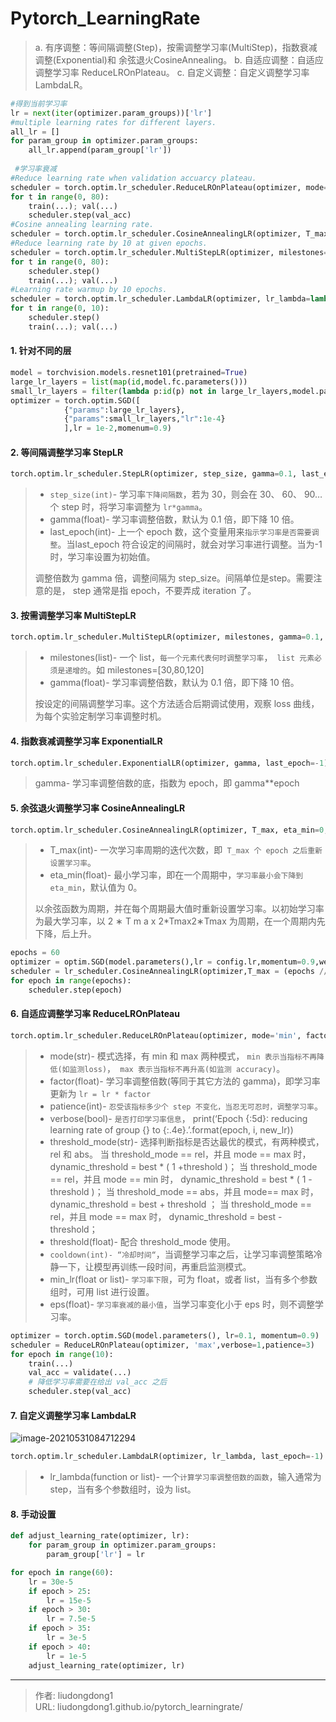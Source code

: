 # Pytorch_LearningRate


> a. 有序调整：等间隔调整(Step)，按需调整学习率(MultiStep)，指数衰减调整(Exponential)和 余弦退火CosineAnnealing。
> b. 自适应调整：自适应调整学习率 ReduceLROnPlateau。
> c. 自定义调整：自定义调整学习率 LambdaLR。

```python
#得到当前学习率
lr = next(iter(optimizer.param_groups))['lr'] 
#multiple learning rates for different layers.
all_lr = []
for param_group in optimizer.param_groups:
    all_lr.append(param_group['lr'])
    
 #学习率衰减
#Reduce learning rate when validation accuarcy plateau.
scheduler = torch.optim.lr_scheduler.ReduceLROnPlateau(optimizer, mode='max', patience=5, verbose=True)
for t in range(0, 80):
    train(...); val(...)
    scheduler.step(val_acc)
#Cosine annealing learning rate.    
scheduler = torch.optim.lr_scheduler.CosineAnnealingLR(optimizer, T_max=80)
#Reduce learning rate by 10 at given epochs.
scheduler = torch.optim.lr_scheduler.MultiStepLR(optimizer, milestones=[50, 70], gamma=0.1)
for t in range(0, 80):
    scheduler.step()    
    train(...); val(...)
#Learning rate warmup by 10 epochs.
scheduler = torch.optim.lr_scheduler.LambdaLR(optimizer, lr_lambda=lambda t: t / 10)
for t in range(0, 10):
    scheduler.step()
    train(...); val(...)
```

#### 1. 针对不同的层

```python
model = torchvision.models.resnet101(pretrained=True)
large_lr_layers = list(map(id,model.fc.parameters()))
small_lr_layers = filter(lambda p:id(p) not in large_lr_layers,model.parameters())
optimizer = torch.optim.SGD([
            {"params":large_lr_layers},
            {"params":small_lr_layers,"lr":1e-4}
            ],lr = 1e-2,momenum=0.9)
```

#### 2. 等间隔调整学习率 StepLR

```python
torch.optim.lr_scheduler.StepLR(optimizer, step_size, gamma=0.1, last_epoch=-1)
```

> - `step_size(int)`- 学习率`下降间隔数`，若为 30，则会在 30、 60、 90…个 step 时，将学习率调整为 `lr*gamma`。
> - gamma(float)- 学习率调整倍数，默认为 0.1 倍，即下降 10 倍。
> - last_epoch(int)- 上一个 epoch 数，这个变量用来`指示学习率是否需要调整`。当last_epoch 符合设定的间隔时，就会对学习率进行调整。当为-1 时，学习率设置为初始值。
>
> 调整倍数为 gamma 倍，调整间隔为 step_size。间隔单位是step。需要注意的是， step 通常是指 epoch，不要弄成 iteration 了。

#### 3. 按需调整学习率 MultiStepLR

```python
torch.optim.lr_scheduler.MultiStepLR(optimizer, milestones, gamma=0.1, last_epoch=-1)
```

> - milestones(list)- 一个 list，`每一个元素代表何时调整学习率`，` list 元素必须是递增的`。如 milestones=[30,80,120]
> - gamma(float)- 学习率调整倍数，默认为 0.1 倍，即下降 10 倍。
>
> 按设定的间隔调整学习率。这个方法适合后期调试使用，观察 loss 曲线，为每个实验定制学习率调整时机。

#### 4. 指数衰减调整学习率 ExponentialLR

```python
torch.optim.lr_scheduler.ExponentialLR(optimizer, gamma, last_epoch=-1)
```

> gamma- 学习率调整倍数的底，指数为 epoch，即 gamma**epoch

#### 5. 余弦退火调整学习率 CosineAnnealingLR

```python
torch.optim.lr_scheduler.CosineAnnealingLR(optimizer, T_max, eta_min=0, last_epoch=-1)
```

> - T_max(int)- 一次学习率周期的迭代次数，即` T_max 个 epoch 之后重新设置学习率`。
> - eta_min(float)- 最小学习率，即在一个周期中，`学习率最小会下降到 eta_min`，默认值为 0。
>
> 以余弦函数为周期，并在每个周期最大值时重新设置学习率。以初始学习率为最大学习率，以 2 ∗ T m a x 2*Tmax2∗Tmax 为周期，在一个周期内先下降，后上升。

```python
epochs = 60
optimizer = optim.SGD(model.parameters(),lr = config.lr,momentum=0.9,weight_decay=1e-4) 
scheduler = lr_scheduler.CosineAnnealingLR(optimizer,T_max = (epochs // 9) + 1)
for epoch in range(epochs):
    scheduler.step(epoch)
```

#### 6. 自适应调整学习率 ReduceLROnPlateau

```python
torch.optim.lr_scheduler.ReduceLROnPlateau(optimizer, mode='min', factor=0.1, patience=10, verbose=False, threshold=0.0001, threshold_mode='rel', cooldown=0, min_lr=0, eps=1e-08)
```

> - mode(str)- 模式选择，有 min 和 max 两种模式， `min 表示当指标不再降低(如监测loss)`，` max 表示当指标不再升高(如监测 accuracy)`。
> - factor(float)- 学习率调整倍数(等同于其它方法的 gamma)，即学习率更新为 `lr = lr * factor`
> - patience(int)- `忍受该指标多少个 step 不变化，当忍无可忍时，调整学习率`。
> - verbose(bool)- `是否打印学习率信息`， print(‘Epoch {:5d}: reducing learning rate of group {} to {:.4e}.’.format(epoch, i, new_lr))
> - threshold_mode(str)- 选择判断指标是否达最优的模式，有两种模式， rel 和 abs。
>   当 threshold_mode == rel，并且 mode == max 时， dynamic_threshold = best * ( 1 +threshold )；
>   当 threshold_mode == rel，并且 mode == min 时， dynamic_threshold = best * ( 1 -threshold )；
>   当 threshold_mode == abs，并且 mode== max 时， dynamic_threshold = best + threshold ；
>   当 threshold_mode == rel，并且 mode == max 时， dynamic_threshold = best - threshold；
> - threshold(float)- 配合 threshold_mode 使用。
> - `cooldown(int)- “冷却时间“`，当调整学习率之后，让学习率调整策略冷静一下，让模型再训练一段时间，再重启监测模式。
> - min_lr(float or list)- `学习率下限`，可为 float，或者 list，当有多个参数组时，可用 list 进行设置。
> - eps(float)- `学习率衰减的最小值`，当学习率变化小于 eps 时，则不调整学习率。

```python
optimizer = torch.optim.SGD(model.parameters(), lr=0.1, momentum=0.9)
scheduler = ReduceLROnPlateau(optimizer, 'max',verbose=1,patience=3)
for epoch in range(10):
    train(...)
    val_acc = validate(...)
    # 降低学习率需要在给出 val_acc 之后
    scheduler.step(val_acc)
```

#### 7. 自定义调整学习率 LambdaLR

![image-20210531084712294](https://gitee.com/github-25970295/blogpictureV2/raw/master/image-20210531084712294.png)

```python
torch.optim.lr_scheduler.LambdaLR(optimizer, lr_lambda, last_epoch=-1)
```

> - lr_lambda(function or list)- 一个`计算学习率调整倍数的函数`，输入通常为 step，当有多个参数组时，设为 list。

#### 8. 手动设置

```python
def adjust_learning_rate(optimizer, lr):
    for param_group in optimizer.param_groups:
        param_group['lr'] = lr

for epoch in range(60):        
    lr = 30e-5
    if epoch > 25:
        lr = 15e-5
    if epoch > 30:
        lr = 7.5e-5
    if epoch > 35:
        lr = 3e-5
    if epoch > 40:
        lr = 1e-5
    adjust_learning_rate(optimizer, lr)
```



---

> 作者: liudongdong1  
> URL: liudongdong1.github.io/pytorch_learningrate/  

